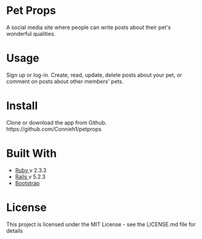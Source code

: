 <h1>Pet Props</h1>
A social media site where people can write posts about their pet's wonderful qualities.

<h1>Usage</h1>
Sign up or log-in. Create, read, update, delete posts about your pet, or comment on posts about other members' pets.

<h1>Install</h1>
Clone or download the app from Github. https://github.com/Connieh1/petprops

<h1>Built With</h1>
<ul>
	<li>
		<a href="https://www.ruby-lang.org/en/"> Ruby </a> v 2.3.3
	</li>
	<li>
		<a href="https://github.com/rails/rails"> Rails </a> v 5.2.3
	</li>
	<li>
		<a href="https://getbootstrap.com/"> Bootstrap </a>
	</li>
</ul>

<h1>License</h1>
This project is licensed under the MIT License - see the LICENSE.md file for details



